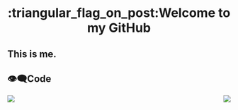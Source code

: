 <h1 align="center">:triangular_flag_on_post:Welcome to my GitHub</h1>

## This is me.

## :eye_speech_bubble:Code
<section alert="code">
  <img align="left" src="https://github-readme-stats.vercel.app/api/top-langs/?username=nanxuanzi"/><img align="right" src="https://github-readme-stats.vercel.app/api?username=nanxuanzi&show_icons=true"/> 
</section>

